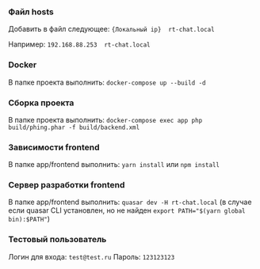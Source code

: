 ### Файл hosts
Добавить в файл следующее:
`{Локальный ip}  rt-chat.local`

Например:
`192.168.88.253  rt-chat.local`

### Docker
В папке проекта выполнить:
`docker-compose up --build -d`

### Сборка проекта
В папке проекта выполнить:
`docker-compose exec app php  build/phing.phar -f build/backend.xml`

### Зависимости frontend
В папке app/frontend выполнить:
`yarn install` или `npm install`

### Сервер разработки frontend
В папке app/frontend выполнить:
`quasar dev -H rt-chat.local`
(в случае если quasar CLI установлен, но не найден `export PATH="$(yarn global bin):$PATH"`)

### Тестовый пользователь
Логин для входа: `test@test.ru`
Пароль: `123123123`

